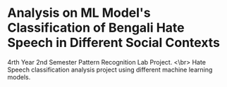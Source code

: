 # Analysis on ML Model's Classification of Bengali Hate Speech in Different Social Contexts
4rth Year 2nd Semester Pattern Recognition Lab Project. <\br>
Hate Speech classification analysis project using different machine learning models.
